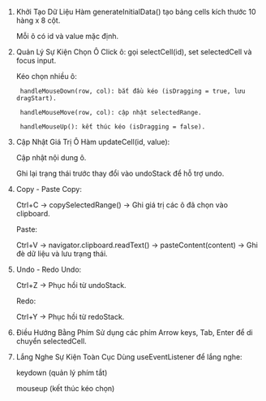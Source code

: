 1. Khởi Tạo Dữ Liệu
    Hàm generateInitialData() tạo bảng cells kích thước 10 hàng x 8 cột.

    Mỗi ô có id và value mặc định.

2. Quản Lý Sự Kiện Chọn Ô
    Click ô: gọi selectCell(id), set selectedCell và focus input.

    Kéo chọn nhiều ô:

        handleMouseDown(row, col): bắt đầu kéo (isDragging = true, lưu dragStart).

        handleMouseMove(row, col): cập nhật selectedRange.

        handleMouseUp(): kết thúc kéo (isDragging = false).

3. Cập Nhật Giá Trị Ô
    Hàm updateCell(id, value):

    Cập nhật nội dung ô.

    Ghi lại trạng thái trước thay đổi vào undoStack để hỗ trợ undo.

4. Copy - Paste
    Copy:

    Ctrl+C → copySelectedRange() → Ghi giá trị các ô đã chọn vào clipboard.

    Paste:

    Ctrl+V → navigator.clipboard.readText() → pasteContent(content) → Ghi đè dữ liệu và lưu trạng thái.

5. Undo - Redo
    Undo:

    Ctrl+Z → Phục hồi từ undoStack.

    Redo:

    Ctrl+Y → Phục hồi từ redoStack.

6. Điều Hướng Bằng Phím
    Sử dụng các phím Arrow keys, Tab, Enter để di chuyển selectedCell.

7. Lắng Nghe Sự Kiện Toàn Cục
    Dùng useEventListener để lắng nghe:

    keydown (quản lý phím tắt)

    mouseup (kết thúc kéo chọn)